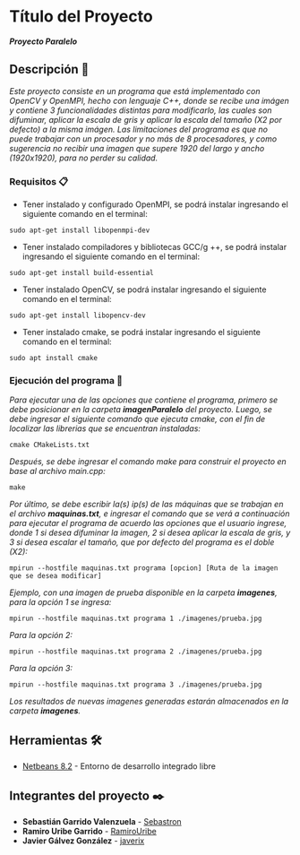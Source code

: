 # Título del Proyecto

**_Proyecto Paralelo_**

## Descripción 🚀

_Este proyecto consiste en un programa que está implementado con OpenCV y OpenMPI, hecho_
_con lenguaje C++, donde se recibe una imágen y contiene 3 funcionalidades_
_distintas para modificarlo, las cuales son difuminar, aplicar la escala de_ 
_gris y aplicar la escala del tamaño (X2 por defecto) a la misma imágen._
_Las limitaciones del programa es que no puede trabajar con un procesador y no más de 8_ 
_procesadores, y como sugerencia no recibir una imagen que supere 1920 del largo y ancho (1920x1920), para no perder su calidad._

### Requisitos 📋

* Tener instalado y configurado OpenMPI, se podrá instalar ingresando el siguiente comando en el terminal:
```
sudo apt-get install libopenmpi-dev
```
* Tener instalado compiladores y bibliotecas GCC/g ++, se podrá instalar ingresando el siguiente comando en el terminal:
```
sudo apt-get install build-essential
```
* Tener instalado OpenCV, se podrá instalar ingresando el siguiente comando en el terminal:
```
sudo apt-get install libopencv-dev
```
* Tener instalado cmake, se podrá instalar ingresando el siguiente comando en el terminal:
```
sudo apt install cmake
```
### Ejecución del programa 🔧

_Para ejecutar una de las opciones que contiene el programa, primero se debe posicionar_
_en la carpeta **imagenParalelo** del proyecto. Luego, se debe ingresar el siguiente comando_
_que ejecuta cmake, con el fin de localizar las librerias que se encuentran instaladas:_

```
cmake CMakeLists.txt
```
_Después, se debe ingresar el comando make para construir el proyecto en base al archivo main.cpp:_

```
make
```

_Por último, se debe escribir la(s) ip(s) de las máquinas que se trabajan en el archivo  **maquinas.txt**,_
_e ingresar el comando que se verá a continuación para ejecutar el programa de acuerdo las opciones que_
_el usuario ingrese, donde 1 si desea difuminar la imagen, 2 si desea aplicar la escala de gris,_
_y 3 si desea escalar el tamaño, que por defecto del programa es el doble (X2):_

```
mpirun --hostfile maquinas.txt programa [opcion] [Ruta de la imagen que se desea modificar]
```
_Ejemplo, con una imagen de prueba disponible en la carpeta **imagenes**, para la opción 1 se ingresa:_

```
mpirun --hostfile maquinas.txt programa 1 ./imagenes/prueba.jpg
```
_Para la opción 2:_

```
mpirun --hostfile maquinas.txt programa 2 ./imagenes/prueba.jpg
```

_Para la opción 3:_

```
mpirun --hostfile maquinas.txt programa 3 ./imagenes/prueba.jpg
```

_Los resultados de nuevas imagenes generadas estarán almacenados en la carpeta **imagenes**._


## Herramientas 🛠️

* [Netbeans 8.2](https://netbeans.org/downloads/8.2/rc/) - Entorno de desarrollo integrado libre

## Integrantes del proyecto ✒️

* **Sebastián Garrido Valenzuela** - [Sebastron](https://github.com/Sebastron)
* **Ramiro Uribe Garrido** - [RamiroUribe](https://github.com/RamiroUribe)
* **Javier Gálvez González** - [javerix](https://github.com/javerix)
